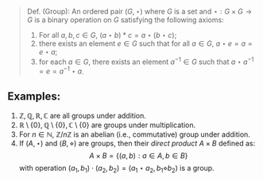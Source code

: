 > Def. (Group): An ordered pair $(G, \star)$ where $G$ is a set and $\star: G \times G \to G$ is a binary operation on $G$ satisfying the following axioms: 
> 	1. For all $a, b, c \in G$, $(a \star b) \ast c = a \star (b \star c)$; 
> 	2. there exists an element $e \in G$ such that for all $a \in G$, $a \star e = a = e \star a$; 
> 	3. for each $a \in G$, there exists an element $a^{-1} \in G$ such that $a \star a^{-1} = e = a^{-1} \star a$. 

## Examples:
1. $\mathbb{Z}, \mathbb{Q}, \mathbb{R}, \mathbb{C}$ are all groups under addition. 
2. $\mathbb{R} \setminus \{0\}, \mathbb{Q} \setminus \{0\}, \mathbb{C}\setminus \{0\}$ are groups under multiplication. 
3. For $n \in \mathbb{N}$, $\mathbb{Z}/n\mathbb{Z}$ is an abelian (i.e., commutative) group under addition. 
4. If $(A, \star)$ and $(B, \diamond)$ are groups, then their *direct product* $A \times B$ defined as: $$A \times B = \{(a, b): a \in A, b \in B\}$$ with operation $(a_{1}, b_{1}) \cdot (a_{2}, b_{2}) = (a_{1} \star a_{2}, b_{1} \diamond b_{2})$ is a group. 